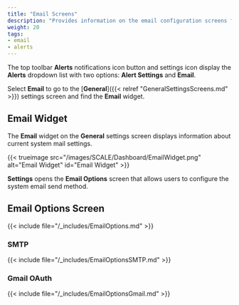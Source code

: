 ```yaml
---
title: "Email Screens"
description: "Provides information on the email configuration screens for SMTP and GMail OAuth."
weight: 20
tags:
- email
- alerts
---
```


The top toolbar **Alerts** <span class="material-icons">notifications</span> icon button and <span class="material-icons">settings</span> icon display the **Alerts** dropdown list with two options: **Alert Settings** and **Email**.

Select **Email** to go to the [**General**]({{< relref "GeneralSettingsScreens.md" >}}) settings screen and find the **Email** widget.

## Email Widget

The **Email** widget on the **General** settings screen displays information about current system mail settings.

{{< trueimage src="/images/SCALE/Dashboard/EmailWidget.png" alt="Email Widget" id="Email Widget" >}}

**Settings** opens the **Email Options** screen that allows users to configure the system email send method.

## Email Options Screen

{{< include file="/_includes/EmailOptions.md" >}}

### SMTP

{{< include file="/_includes/EmailOptionsSMTP.md" >}}

### Gmail OAuth

{{< include file="/_includes/EmailOptionsGmail.md" >}}
